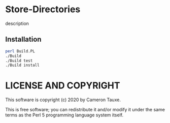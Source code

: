 # Store-Directories

description

## Installation

```sh
perl Build.PL
./Build
./Build test
./Build install
```

# LICENSE AND COPYRIGHT

This software is copyright (c) 2020 by Cameron Tauxe.

This is free software; you can redistribute it and/or modify it under
the same terms as the Perl 5 programming language system itself.

